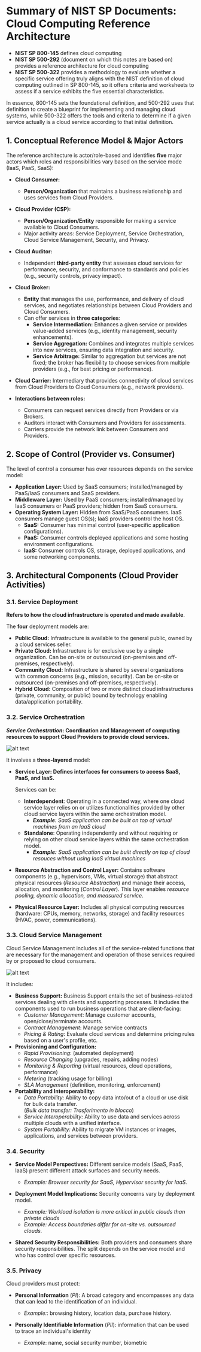 # Summary of NIST SP Documents: Cloud Computing Reference Architecture

* **NIST SP 800-145** defines cloud computing
* **NIST SP 500-292** (document on which this notes are based on) provides a reference architecture for cloud computing
* **NIST SP 500-322** provides a methodology to evaluate whether a specific service offering truly aligns with the NIST definition of cloud computing outlined in SP 800-145, so it offers criteria and worksheets to assess if a service exhibits the five essential characteristics.

In essence, 800-145 sets the foundational definition, and 500-292 uses that definition to create a blueprint for implementing and managing cloud systems, while 500-322 offers the tools and criteria to determine if a given service actually is a cloud service according to that initial definition.

## 1. Conceptual Reference Model & Major Actors
The reference architecture is actor/role-based and identifies **five** major actors which roles and responsibilities vary based on the service mode (IaaS, PaaS, SaaS):


* **Cloud Consumer:**
    * **Person/Organization** that maintains a business relationship and uses services from Cloud Providers.

* **Cloud Provider (CSP):**
    * **Person/Organization/Entity** responsible for making a service available to Cloud Consumers.
    * Major activity areas: Service Deployment, Service Orchestration, Cloud Service Management, Security, and Privacy.

* **Cloud Auditor:**
    * Independent **third-party entity** that assesses cloud services for performance, security, and conformance to standards and policies (e.g., security controls, privacy impact).

* **Cloud Broker:** 
    * **Entity** that manages the use, performance, and delivery of cloud services, and negotiates relationships between Cloud Providers and Cloud Consumers.
    * Can offer services in **three categories**:
        * **Service Intermediation:** Enhances a given service or provides value-added services (e.g., identity management, security enhancements).
        * **Service Aggregation:** Combines and integrates multiple services into new services, ensuring data integration and security.
        * **Service Arbitrage:** Similar to aggregation but services are not fixed; the broker has flexibility to choose services from multiple providers (e.g., for best pricing or performance).

* **Cloud Carrier:** Intermediary that provides connectivity of cloud services from Cloud Providers to Cloud Consumers (e.g., network providers).

* **Interactions between roles:**
    * Consumers can request services directly from Providers or via Brokers.
    * Auditors interact with Consumers and Providers for assessments.
    * Carriers provide the network link between Consumers and Providers.

## 2. Scope of Control (Provider vs. Consumer)
The level of control a consumer has over resources depends on the service model:
* **Application Layer:** Used by SaaS consumers; installed/managed by PaaS/IaaS consumers and SaaS providers.
* **Middleware Layer:** Used by PaaS consumers; installed/managed by IaaS consumers or PaaS providers; hidden from SaaS consumers.
* **Operating System Layer:** Hidden from SaaS/PaaS consumers. IaaS consumers manage guest OS(s); IaaS providers control the host OS.
    * **SaaS:** Consumer has minimal control (user-specific application configurations).
    * **PaaS:** Consumer controls deployed applications and some hosting environment configurations.
    * **IaaS:** Consumer controls OS, storage, deployed applications, and some networking components.

## 3. Architectural Components (Cloud Provider Activities)

### 3.1. Service Deployment
**Refers to how the cloud infrastructure is operated and made available**. 

The **four** deployment models are:
* **Public Cloud:** Infrastructure is available to the general public, owned by a cloud services seller.
* **Private Cloud:** Infrastructure is for exclusive use by a single organization. Can be on-site or outsourced (on-premises and off-premises, respectively).
* **Community Cloud:** Infrastructure is shared by several organizations with common concerns (e.g., mission, security). Can be on-site or outsourced (on-premises and off-premises, respectively).
* **Hybrid Cloud:** Composition of two or more distinct cloud infrastructures (private, community, or public) bound by technology enabling data/application portability.

### 3.2. Service Orchestration

***Service Orchestration*: Coordination and Management of computing resources to support Cloud Providers to provide cloud services.** 

![alt text](./images/service_orchestration.png)

It involves a **three-layered** model:
* **Service Layer: Defines interfaces for consumers to access SaaS, PaaS, and IaaS.**

    Services can be:
    * **Interdependent**:  Operating in a connected way, where one cloud service layer relies on or utilizes functionalities provided by other cloud service layers within the same orchestration model. 
        * ***Example**: SaaS application can be built on top of virtual machines from an IaaS cloud*
    * **Standalone**: Operating independently and without requiring or relying on other cloud service layers within the same orchestration model. 
        * ***Example:** SaaS application can be built directly on top of cloud resouces without using IaaS virtual machines*
* **Resource Abstraction and Control Layer:** Contains software components (e.g., hypervisors, VMs, virtual storage) that abstract physical resources (*Resource Abstraction*) and manage their access, allocation, and monitoring (*Control Layer*). This layer enables *resource pooling, dynamic allocation, and measured service*.
* **Physical Resource Layer:** Includes all physical computing resources (hardware: CPUs, memory, networks, storage) and facility resources (HVAC, power, communications).

### 3.3. Cloud Service Management
Cloud Service Management includes all of the service-related functions that are necessary for the 
management and operation of those services required by or proposed to cloud consumers. 

![alt text](./images/cloud_service_management.png)

It includes:
* **Business Support:** Business Support entails the set of business-related services dealing with clients and supporting processes. It includes the components used to run business operations that are client-facing:
    * *Customer Management*: Manage customer accounts, open/close/terminate accounts. 
    * *Contract Management*: Manage service contracts
    * *Pricing & Rating*: Evaluate cloud services and determine pricing rules based on a user's profile, etc.
* **Provisioning and Configuration:**
    * *Rapid Provisioning*: (automated deployment)
    * *Resource Changing* (upgrades, repairs, adding nodes)
    * *Monitoring & Reporting* (virtual resources, cloud operations, performance)
    * *Metering* (tracking usage for billing)
    * *SLA Management* (definition, monitoring, enforcement)
* **Portability and Interoperability:**
    * *Data Portability:* Ability to copy data into/out of a cloud or use disk for bulk data transfer.\
    (*Bulk data transfer: Trasferimento in blocco*)
    * *Service Interoperability:* Ability to use data and services across multiple clouds with a unified interface.
    * *System Portability:* Ability to migrate VM instances or images, applications, and services between providers.

### 3.4. Security
* **Service Model Perspectives:** Different service models (SaaS, PaaS, IaaS) present different attack surfaces and security needs.
    * *Example: Browser security for SaaS, Hypervisor security for IaaS.*

* **Deployment Model Implications:** Security concerns vary by deployment model. 
    * *Example: Workload isolation is more critical in public clouds than private clouds* 
    * *Example: Access boundaries differ for on-site vs. outsourced clouds.*
    
* **Shared Security Responsibilities:** Both providers and consumers share security responsibilities. The split depends on the service model and who has control over specific resources.

### 3.5. Privacy
Cloud providers must protect:
* **Personal Information** (*PI*): A broad category and encompasses any data that can lead to the identification of an individual.
    * *Example:*: browsing history, location data, purchase history.

* **Personally Identifiable Information** (*PII*): information that can be used to trace an individual's identity 
    * *Example*: name, social security number, biometric 
